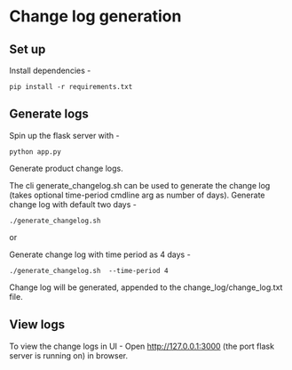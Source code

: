 # Change log generation

## Set up
Install dependencies - 

`pip install -r requirements.txt`

## Generate logs 
Spin up the flask server with - 

`python app.py`

Generate product change logs.

The cli generate_changelog.sh can be used to generate the change log (takes optional time-period cmdline arg as number of days).
Generate change log with default two days - 

`./generate_changelog.sh  `

or 

Generate change log with time period as 4 days - 

`./generate_changelog.sh  --time-period 4`

Change log will be generated, appended to the change_log/change_log.txt file.

## View logs
To view the change logs in UI -
Open http://127.0.0.1:3000 (the port flask server is running on) in browser.
